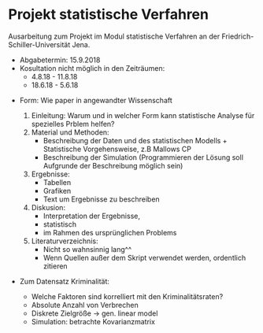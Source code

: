 # Projekt statistische Verfahren
Ausarbeitung zum Projekt im Modul statistische Verfahren an der Friedrich-Schiller-Universität Jena.

* Abgabetermin: 15.9.2018
* Kosultation nicht möglich in den Zeiträumen:
    - 4.8.18 - 11.8.18
    - 18.6.18 - 5.6.18

- Form: Wie paper in angewandter Wissenschaft
    1. Einleitung:
                Warum und in welcher Form kann statistische Analyse für spezielles Prblem helfen?
    2. Material und Methoden:
        - Beschreibung der Daten und des statistischen Modells + Statistische Vorgehensweise, z.B  Mallows CP
        - Beschreibung der Simulation (Programmieren der Lösung soll Aufgrunde der Beschreibung möglich sein)
    3. Ergebnisse:
        - Tabellen
        - Grafiken
        - Text um Ergebnisse zu beschreiben
    4. Diskusion:
        - Interpretation der Ergebnisse,
        - statistisch
        - im Rahmen des ursprünglichen Problems
    5. Literaturverzeichnis:
        - Nicht so wahnsinnig lang^^
        - Wenn Quellen außer dem Skript verwendet werden, ordentlich zitieren

- Zum Datensatz Kriminalität:
    - Welche Faktoren sind korrelliert mit den Kriminalitätsraten?
    - Absolute Anzahl von Verbrechen
    - Diskrete Zielgröße -> gen. linear model
    - Simulation: betrachte Kovarianzmatrix
